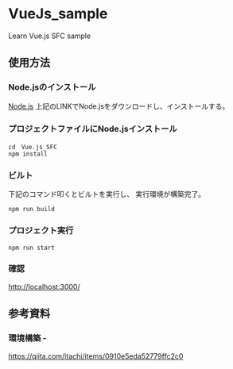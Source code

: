 # VueJs_sample
Learn Vue.js SFC sample

## 使用方法
### Node.jsのインストール
[Node.js](https://nodejs.org/ja/)
上記のLINKでNode.jsをダウンロードし、インストールする。

### プロジェクトファイルにNode.jsインストール
```
cd　Vue.js_SFC
npm install
```

### ビルト
下記のコマンド叩くとビルトを実行し、
実行環境が構築完了。
```
npm run build
```

### プロジェクト実行
```
npm run start
```

### 確認
[http://localhost:3000/](http://localhost:3000/)

## 参考資料

### 環境構築 -
https://qiita.com/itachi/items/0910e5eda52779ffc2c0
